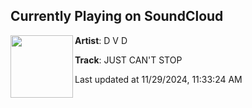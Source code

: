 ## Currently Playing on SoundCloud

[<img align="left" width="100" src="https://i1.sndcdn.com/artworks-sibJr9g2QmPM8qoN-2jzCfg-t500x500.jpg">](https://soundcloud.com/dvdmtl/just-cant-stop-1)

**Artist**: D V D 

**Track**: JUST CAN'T STOP

Last updated at 11/29/2024, 11:33:24 AM
